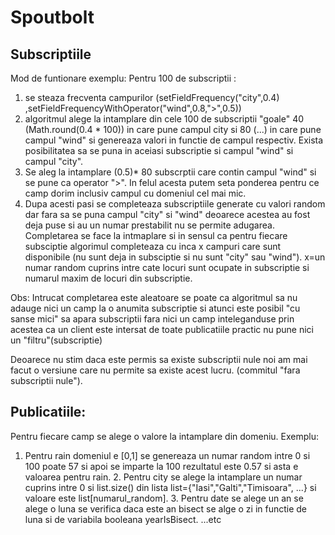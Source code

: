 # Spoutbolt

## Subscriptiile
Mod de funtionare exemplu:
 Pentru 100 de subscriptii :
 1. se steaza frecventa campurilor (setFieldFrequency("city",0.4) ,setFieldFrequencyWithOperator("wind",0.8,">",0.5))
 2. algoritmul alege la intamplare din cele 100 de subscriptii "goale" 40 (Math.round(0.4 * 100)) in care pune campul city si 80 (...) in care pune campul "wind" 
     si genereaza valori in functie de campul respectiv. Exista posibilitatea sa se puna in aceiasi subscriptie si campul "wind" si campul "city".
 3. Se aleg la intamplare (0.5)* 80 subscrptii care contin campul "wind" si se pune ca operator ">".
    In felul acesta putem seta ponderea pentru ce camp dorim inclusiv campul cu domeniul cel mai mic.
 5. Dupa acesti pasi se completeaza subscriptiile generate cu valori random dar fara sa se puna campul "city" si "wind" deoarece acestea au fost deja puse si
    au un numar prestabilit nu se permite adugarea. Completarea se face la intmaplare si in sensul ca pentru fiecare subsciptie algorimul completeaza cu inca x 
    campuri care sunt disponibile (nu sunt deja in subsciptie si nu sunt "city" sau "wind"). x=un numar random cuprins intre cate locuri sunt ocupate in subscriptie
    si numarul maxim de locuri din subscriptie.
    
  Obs:
   Intrucat completarea este aleatoare se poate ca algoritmul sa nu adauge nici un camp la o anumita subscriptie si atunci este posibil "cu sanse mici" sa apara subscriptii
   fara nici un camp inteleganduse prin acestea ca un client este intersat de toate publicatiile practic nu pune nici un "filtru"(subscriptie) 
   
   Deoarece nu stim daca este permis sa existe subscriptii nule noi am mai facut o versiune care nu permite sa existe acest lucru. (commitul "fara subscriptii nule").
    
   ## Publicatiile:
   Pentru fiecare camp se alege o valore la intamplare din domeniu. 
   Exemplu: 
1. Pentru rain domeniul e [0,1]  se genereaza un numar random intre 0 si 100 poate 57 si apoi se imparte la 100 rezultatul este 0.57 si asta e valoarea pentru rain.
            2. Pentru city se alege la intamplare un numar cuprins intre 0 si list.size()  din lista list={"Iasi","Galti","Timisoara", ...} si valoare este list[numarul_random].
            3. Pentru date se alege un an se alege o luna se verifica daca este an bisect se alge o zi in functie de luna si de variabila booleana yearIsBisect.
            ...etc
    

